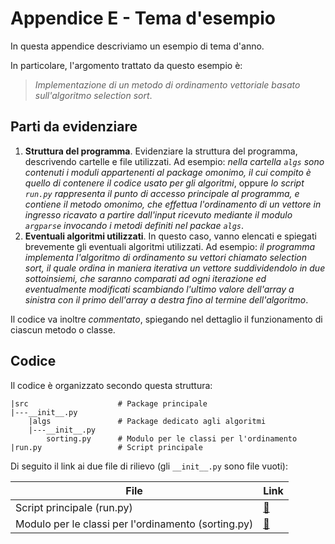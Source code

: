 # Appendice E - Tema d'esempio

In questa appendice descriviamo un esempio di tema d'anno.

In particolare, l'argomento trattato da questo esempio è:

> *Implementazione di un metodo di ordinamento vettoriale basato sull'algoritmo selection sort*.

## Parti da evidenziare

1. **Struttura del programma**. Evidenziare la struttura del programma, descrivendo cartelle e file utilizzati. Ad esempio: *nella cartella `algs` sono contenuti i moduli appartenenti al package omonimo, il cui compito è quello di contenere il codice usato per gli algoritmi*, oppure *lo script `run.py` rappresenta il punto di accesso principale al programma, e contiene il metodo omonimo, che effettua l'ordinamento di un vettore in ingresso ricavato a partire dall'input ricevuto mediante il modulo `argparse` invocando i metodi definiti nel packae `algs`*.
2. **Eventuali algoritmi utilizzati**. In questo caso, vanno elencati e spiegati brevemente gli eventuali algoritmi utilizzati. Ad esempio: *il programma implementa l'algoritmo di ordinamento su vettori chiamato selection sort, il quale ordina in maniera iterativa un vettore suddividendolo in due sottoinsiemi, che saranno comparati ad ogni iterazione ed eventualmente modificati scambiando l'ultimo valore dell'array a sinistra con il primo dell'array a destra fino al termine dell'algoritmo*.

Il codice va inoltre *commentato*, spiegando nel dettaglio il funzionamento di ciascun metodo o classe.

## Codice

Il codice è organizzato secondo questa struttura:

```
|src                    # Package principale
|---__init__.py
    |algs               # Package dedicato agli algoritmi
    |---__init__.py
        sorting.py      # Modulo per le classi per l'ordinamento
|run.py                 # Script principale
```

Di seguito il link ai due file di rilievo (gli `__init__.py` sono file vuoti):

| File | Link |
| ---- | ---- |
| Script principale (run.py) | [:link:](./project/run.py) |
| Modulo per le classi per l'ordinamento (sorting.py) | [:link:](./project/src/algs/sorting.py) |
